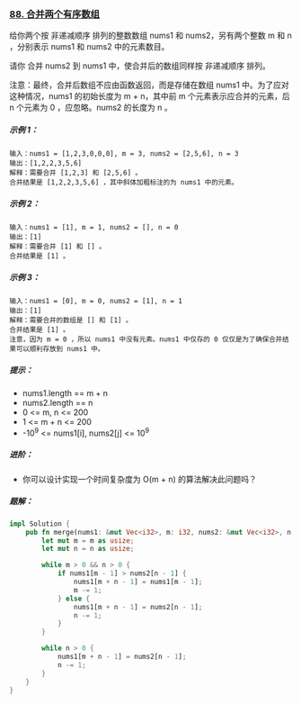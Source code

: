 ### [88. 合并两个有序数组](https://leetcode.cn/problems/merge-sorted-array/)

给你两个按 非递减顺序 排列的整数数组 nums1 和 nums2，另有两个整数 m 和 n ，分别表示 nums1 和 nums2 中的元素数目。

请你 合并 nums2 到 nums1 中，使合并后的数组同样按 非递减顺序 排列。

注意：最终，合并后数组不应由函数返回，而是存储在数组 nums1 中。为了应对这种情况，nums1 的初始长度为 m + n，其中前 m 个元素表示应合并的元素，后 n 个元素为 0 ，应忽略。nums2 的长度为 n 。



##### 示例 1：
```
输入：nums1 = [1,2,3,0,0,0], m = 3, nums2 = [2,5,6], n = 3
输出：[1,2,2,3,5,6]
解释：需要合并 [1,2,3] 和 [2,5,6] 。
合并结果是 [1,2,2,3,5,6] ，其中斜体加粗标注的为 nums1 中的元素。
```

##### 示例 2：
```
输入：nums1 = [1], m = 1, nums2 = [], n = 0
输出：[1]
解释：需要合并 [1] 和 [] 。
合并结果是 [1] 。
```

##### 示例 3：
```
输入：nums1 = [0], m = 0, nums2 = [1], n = 1
输出：[1]
解释：需要合并的数组是 [] 和 [1] 。
合并结果是 [1] 。
注意，因为 m = 0 ，所以 nums1 中没有元素。nums1 中仅存的 0 仅仅是为了确保合并结果可以顺利存放到 nums1 中。
```

##### 提示：
- nums1.length == m + n
- nums2.length == n
- 0 <= m, n <= 200
- 1 <= m + n <= 200
- -10<sup>9</sup> <= nums1[i], nums2[j] <= 10<sup>9</sup>

##### 进阶：
- 你可以设计实现一个时间复杂度为 O(m + n) 的算法解决此问题吗？

##### 题解：
```rust
impl Solution {
    pub fn merge(nums1: &mut Vec<i32>, m: i32, nums2: &mut Vec<i32>, n: i32) {
        let mut m = m as usize;
        let mut n = n as usize;

        while m > 0 && n > 0 {
            if nums1[m - 1] > nums2[n - 1] {
                nums1[m + n - 1] = nums1[m - 1];
                m -= 1;
            } else {
                nums1[m + n - 1] = nums2[n - 1];
                n -= 1;
            }
        }

        while n > 0 {
            nums1[m + n - 1] = nums2[n - 1];
            n -= 1;
        }
    }
}
```
